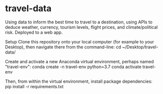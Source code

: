 # travel-data
Using data to inform the best time to travel to a destination, using APIs to deduce weather, currency, tourism levels, flight prices, and climate/political risk. Deployed to a web app.

Setup
Clone this repository onto your local computer (for example to your Desktop), then navigate there from the command-line:
cd ~/Desktop/travel-data/

Create and activate a new Anaconda virtual environment, perhaps named "travel-env":
conda create -n travel-env python=3.7
conda activate travel-env

Then, from within the virtual environment, install package dependencies:
pip install -r requirements.txt
